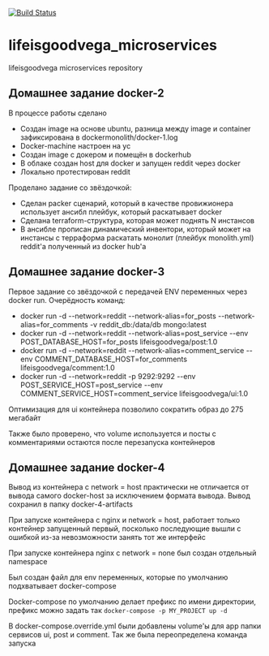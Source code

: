 [![Build Status](https://travis-ci.com/Otus-DevOps-2020-08/lifeisgoodvega_microservices.svg?branch=master)](https://travis-ci.com/Otus-DevOps-2020-08/lifeisgoodvega_microservices)

# lifeisgoodvega_microservices
lifeisgoodvega microservices repository

## Домашнее задание docker-2
В процессе работы сделано
- Создан image на основе ubuntu, разница между image и container зафиксирована в dockermonolith/docker-1.log
- Docker-machine настроен на yc
- Создан image с докером и помещён в dockerhub
- В облаке создан host для docker и запущен reddit через docker
- Локально протестирован reddit

Проделано задание со звёздочкой:
- Сделан packer сценарий, который в качестве провижионера использует ансибл плейбук, который раскатывает docker
- Сделана terraform-структура, которая может поднять N инстансов
- В ансибле прописан динамический инвентори, который может на инстансы с терраформа раскатать монолит (плейбук monolith.yml) reddit'а полученный из docker hub'а

## Домашнее задание docker-3
Первое задание со звёздочкой с передачей ENV переменных через docker run.
Очерёдность команд:
- docker run -d --network=reddit --network-alias=for_posts --network-alias=for_comments -v reddit_db:/data/db mongo:latest
- docker run -d --network=reddit --network-alias=post_service --env POST_DATABASE_HOST=for_posts lifeisgoodvega/post:1.0
- docker run -d --network=reddit --network-alias=comment_service --env COMMENT_DATABASE_HOST=for_comments lifeisgoodvega/comment:1.0
- docker run -d --network=reddit -p 9292:9292 --env POST_SERVICE_HOST=post_service --env COMMENT_SERVICE_HOST=comment_service lifeisgoodvega/ui:1.0

Оптимизация для ui контейнера позволило сократить образ до 275 мегабайт

Также было проверено, что volume используется и посты с комментариями остаются после перезапуска контейнеров

## Домашнее задание docker-4
Вывод из контейнера с network = host практически не отличается от вывода самого docker-host за исключением формата вывода. Вывод сохранил в папку docker-4-artifacts

При запуске контейнера с nginx и network = host, работает только контейнер запущенный первый, посколько последующие вышли с ошибкой из-за невозможности занять тот же интерфейс

При запуске контейнера nginx с network = none был создан отдельный namespace

Был создан файл для env переменных, которые по умолчанию подхватывает docker-compose

Docker-compose по умолчанию делает префикс по имени директории, префикс можно задать так
```docker-compose -p MY_PROJECT up -d```

В docker-compose.override.yml были добавлены volume'ы для app папки сервисов ui, post и comment. Так же была переопределена команда запуска

